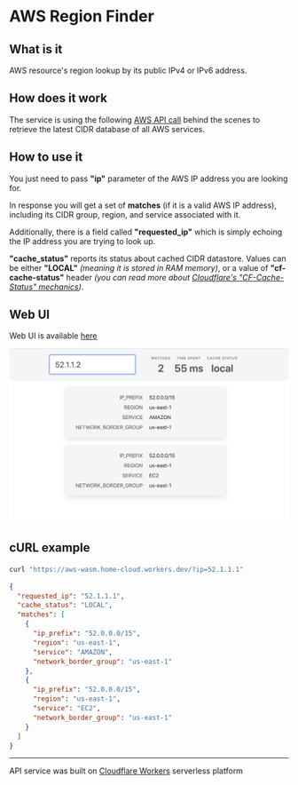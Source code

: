 # AWS Region Finder

## What is it

AWS resource's region lookup by its public IPv4 or IPv6 address.

## How does it work

The service is using the following [AWS API call](https://ip-ranges.amazonaws.com/ip-ranges.json) behind the scenes to retrieve the latest CIDR database of all AWS services.

## How to use it

You just need to pass **"ip"** parameter of the AWS IP address you are looking for.

In response you will get a set of **matches** (if it is a valid AWS IP address), including its CIDR group, region, and service associated with it.

Additionally, there is a field called **"requested_ip"** which is simply echoing the IP address you are trying to look up.

**"cache_status"** reports its status about cached CIDR datastore. Values can be either **"LOCAL"** _(meaning it is stored in RAM memory)_, or a value of **"cf-cache-status"** header _(you can read more about [Cloudflare's "CF-Cache-Status" mechanics](https://support.cloudflare.com/hc/en-us/articles/200172516-Understanding-Cloudflare-s-CDN))_.

## Web UI

Web UI is available [here](https://aws-region-finder.pages.dev/)

[![Screenshot of the Web UI's example results](./assets/web_ui.png)](https://aws-region-finder.pages.dev)

## cURL example

```bash
curl "https://aws-wasm.home-cloud.workers.dev/?ip=52.1.1.1"
```

```json
{
  "requested_ip": "52.1.1.1",
  "cache_status": "LOCAL",
  "matches": [
    {
      "ip_prefix": "52.0.0.0/15",
      "region": "us-east-1",
      "service": "AMAZON",
      "network_border_group": "us-east-1"
    },
    {
      "ip_prefix": "52.0.0.0/15",
      "region": "us-east-1",
      "service": "EC2",
      "network_border_group": "us-east-1"
    }
  ]
}
```

---

API service was built on [Cloudflare Workers](https://workers.cloudflare.com) serverless platform
